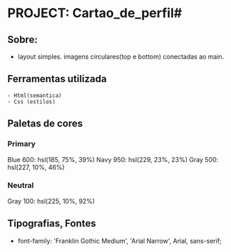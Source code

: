 # PROJECT: Cartao_de_perfil#

## Sobre: 

- layout simples. imagens circulares(top e bottom) conectadas ao main. 

## Ferramentas utilizada

    - Html(semantica)
    - Css (estilos)

## Paletas de cores

### Primary

Blue 600: hsl(185, 75%, 39%)
Navy 950: hsl(229, 23%, 23%)
Gray 500: hsl(227, 10%, 46%)

### Neutral

Gray 100: hsl(225, 10%, 92%)

## Tipografias, Fontes  

- font-family: 'Franklin Gothic Medium', 'Arial Narrow', Arial, sans-serif;

